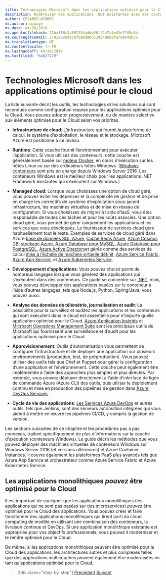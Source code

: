 ```yaml
---
title: Technologies Microsoft dans les applications optimisé pour le Cloud
description: Moderniser des applications .NET existantes avec des conteneurs de Cloud Azure et Windows | Technologies Microsoft dans les applications optimisé pour le Cloud
author: CESARDELATORRE
ms.author: wiwagn
ms.date: 04/28/2018
ms.openlocfilehash: 21ba318c3a59175dadde86ff247c6e41e7f85c0b
ms.sourcegitcommit: 2701302a99cafbe0d86d53d540eb0fa7e9b46b36
ms.translationtype: MT
ms.contentlocale: fr-FR
ms.lasthandoff: 04/28/2019
ms.locfileid: "64627279"
---
```

# <a name="microsoft-technologies-in-cloud-optimized-applications"></a>Technologies Microsoft dans les applications optimisé pour le cloud

La liste suivante décrit les outils, les technologies et les solutions qui sont reconnues comme configuration requise pour les applications optimisé pour le Cloud. Vous pouvez adopter progressivement, ou de manière sélective aux éléments optimisé pour le Cloud selon vos priorités.

- **Infrastructure de cloud**: L’infrastructure qui fournit la plateforme de calcul, le système d’exploitation, le réseau et le stockage. Microsoft Azure est positionné à ce niveau.

- **Runtime**: Cette couche fournit l’environnement pour exécuter l’application. Si vous utilisez des conteneurs, cette couche est généralement basée sur [moteur Docker](https://docs.docker.com/engine/), en cours d’exécution sur les hôtes Linux ou sur des ordinateurs hôtes Windows. ([Windows conteneurs](https://docs.microsoft.com/virtualization/windowscontainers/about/) sont pris en charge depuis Windows Server 2016. Les conteneurs Windows est le meilleur choix pour les applications .NET Framework existantes qui s’exécutent sur Windows.)

- **Managed cloud**: Lorsque vous choisissez une option de cloud géré, vous pouvez éviter les dépenses et la complexité de gestion et de prise en charge les correctifs de système d’exploitation sous-jacent infrastructure, les machines virtuelles et de mise en réseau de configuration. Si vous choisissez de migrer à l’aide d’IaaS, vous êtes responsable de toutes ces tâches et pour les coûts associés. Une option cloud géré, vous permet de gérer uniquement les applications et les services que vous développez. Le fournisseur de services cloud gère habituellement tout le reste. Exemples de services de cloud géré dans Azure [base de données SQL Azure](https://azure.microsoft.com/services/sql-database), [Cache Redis Azure](https://azure.microsoft.com/services/cache/), [Azure Cosmos DB](https://azure.microsoft.com/services/cosmos-db/), [stockage Azure](https://azure.microsoft.com/services/storage/), [Azure Database pour MySQL](https://azure.microsoft.com/services/mysql/), [Azure Database pour PostgreSQL](https://azure.microsoft.com/services/postgresql/), [Azure Active Directory](https://azure.microsoft.com/services/active-directory/)et gérés comme des services de calcul [mise à l’échelle de machine virtuelle définit](https://azure.microsoft.com/services/virtual-machine-scale-sets/), [Azure Service Fabric](https://azure.microsoft.com/services/service-fabric/), [Azure App Service](https://azure.microsoft.com/services/app-service/), et [Azure Kubernetes Service](https://azure.microsoft.com/services/container-service/).

- **Développement d’applications**: Vous pouvez choisir parmi de nombreux langages lorsque vous générez des applications qui s’exécutent dans des conteneurs. Ce guide se concentre sur [.NET](https://www.microsoft.com/net), mais, vous pouvez développer des applications basées sur le conteneur à l’aide d’autres langages, tels que Node.js, Python, Spring/Java, vous pouvez aussi.

- **Analyse des données de télémétrie, journalisation et audit**: La possibilité pour la surveillez et auditez les applications et les conteneurs qui sont exécutent dans le cloud est essentielle pour n’importe quelle application optimisé pour le Cloud. [Azure Application Insights](https://azure.microsoft.com/services/application-insights/) et [Microsoft Operations Management Suite](https://www.microsoft.com/cloud-platform/operations-management-suite) sont les principaux outils de Microsoft qui fournissent une surveillance et d’audit pour les applications optimisé pour le Cloud.

- **Approvisionnement**: Outils d’automatisation vous permettent de configurer l’infrastructure et de déployer une application sur plusieurs environnements (production, test, de préproduction). Vous pouvez utiliser des outils tels que Chef et Puppet pour gérer la configuration d’une application et l’environnement. Cette couche peut également être implémentée à l’aide des approches plus simples et plus directes. Par exemple, vous pouvez déployer directement à l’aide d’interface de ligne de commande Azure (Azure CLI) des outils, puis utiliser le déploiement continu et mise en production des pipelines de gestion dans [Azure DevOps Services](https://azure.microsoft.com/services/devops/).

- **Cycle de vie des applications**: [Les Services Azure DevOps](https://azure.microsoft.com/services/devops/) et autres outils, tels que Jenkins, sont des serveurs automation intégrées qui vous aident à mettre en œuvre les pipelines CI/CD, y compris la gestion de version.

Les sections suivantes de ce chapitre et les procédures pas à pas connexes, traitent spécifiquement de plus d’informations sur la couche d’exécution (conteneurs Windows). Le guide décrit les méthodes que vous pouvez déployer des machines virtuelles de conteneurs Windows sur Windows Server 2016 (et versions ultérieures) et Azure Container Instances. Il couvre également les plateformes PaaS plus avancés tels que Azure App Service et orchestrateur comme Azure Service Fabric et Azure Kubernetes Service.

## <a name="monolithic-applications-can-be-cloud-optimized"></a>Les applications monolithiques *pouvez* être optimisé pour le Cloud

Il est important de souligner que les applications monolithiques (les applications qui ne sont pas basées sur des microservices) *pouvez* être optimisé pour le Cloud des applications. Vous pouvez créer et faire fonctionner des applications monolithiques qui tirent parti du cloud computing de modèle en utilisant une combinaison des conteneurs, la livraison continue et DevOps. Si une application monolithique existante est appropriée pour vos objectifs professionnels, vous pouvez il moderniser et le rendre optimisé pour le Cloud.

De même, si les applications monolithiques peuvent être optimisé pour le Cloud des applications, les architectures autres et plus complexes telles que des applications multicouches peuvent également être modernisées en tant qu’applications optimisé pour le Cloud.

>[!div class="step-by-step"]
>[Précédent](reasons-to-modernize-existing-net-apps-to-cloud-optimized-applications.md)
>[Suivant](what-about-cloud-native-applications.md)